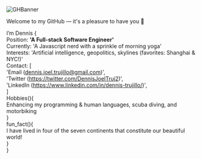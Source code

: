 <!-- - 👋 Hi, I’m @DennisTrujilloDev
- 👀 I’m interested in geopolitics, the future of artificial intelligence, maps, and skylines (favorites: Shanghai & NYC!). 
- 🌱 I’m currently learning Javascript (& LOVIN' it!) and the study methods that work best for me. Additionally, I am always working on my French-language and yoga skills. 
- Interesting facts about me: I practiced Capoeira — a Brazilian martial art disguised as a dance — for several years, and have lived in four of the seven continents that make up our beautiful world. 
- My hobbies include: swimming and snorkeling, biking, practicing (spoken & programming) languages. 
- 💞️ I’m looking to collaborate on open source projects. Any suggestions? 
- 📫 How to reach me: Email (dennis.joel.trujillo@gmail.com), Twitter (https://twitter.com/DennisJoelTruj2), or LinkedIn (https://www.linkedin.com/in/dennis-trujillo/) -->

![GHBanner](https://user-images.githubusercontent.com/98935149/169903526-2c6150d6-81b4-43ba-8699-4cde93bf0307.png)


Welcome to my GitHub — it's a pleasure to have you 👋 <br>

I’m Dennis {<br>
		Position:   <strong>'A Full-stack Software Engineer'</strong> <br>
		Currently:   'A Javascript nerd with a sprinkle of morning yoga' <br>
		Interests:   'Artificial intelligence, geopolitics, skylines (favorites: Shanghai & NYC!)' <br>
		Contact: [ <br>
   			'Email (dennis.joel.trujillo@gmail.com)',<br>
   			'Twitter (https://twitter.com/DennisJoelTruj2)',<br>
   			'LinkedIn (https://www.linkedin.com/in/dennis-trujillo/)',<br>
   			]<br>
		Hobbies(){ <br>
		Enhancing my programming & human languages, scuba diving, and motorbiking<br>
		}<br>
		fun_fact(){<br>
		I have lived in four of the seven continents that constitute our beautiful world!<br>
		}<br>
}


<!--    future ambitions():
    I will use my experience in education and software development 
   	to manage a team of software engineers 
    } -->
<!---
DennisTrujilloDev/DennisTrujilloDev is a ✨ special ✨ repository because its `README.md` (this file) appears on your GitHub profile.
You can click the Preview link to take a look at your changes.
--->
